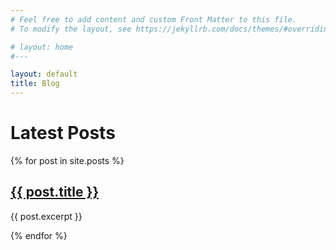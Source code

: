 ```yaml
---
# Feel free to add content and custom Front Matter to this file.
# To modify the layout, see https://jekyllrb.com/docs/themes/#overriding-theme-defaults

# layout: home
#---

layout: default
title: Blog
---
```

<h1>Latest Posts</h1>


{% for post in site.posts %}
<h2> <a href="{{ post.url }}">{{ post.title }}</a></h2>
<p>{{ post.excerpt }}</p>
{% endfor %}
